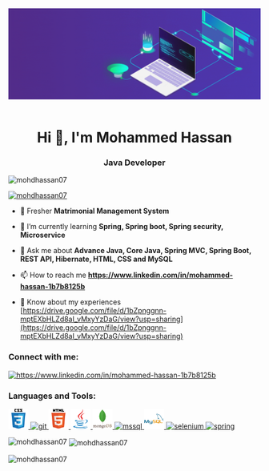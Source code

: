 <h2 align="center"></h2>
<img src="img.gif"/>
<br></br>
<h1 align="center">Hi 👋, I'm Mohammed Hassan</h1>
<h3 align="center">Java Developer</h3>

<p align="left"> <img src="https://komarev.com/ghpvc/?username=mohdhassan07&label=Profile%20views&color=0e75b6&style=flat" alt="mohdhassan07" /> </p>

<p align="left"> <a href="https://github.com/ryo-ma/github-profile-trophy"><img src="https://github-profile-trophy.vercel.app/?username=mohdhassan07" alt="mohdhassan07" /></a> </p>

- 🔭 Fresher **Matrimonial Management System**

- 🌱 I’m currently learning **Spring, Spring boot, Spring security, Microservice**

- 💬 Ask me about **Advance Java, Core Java, Spring MVC, Spring Boot, REST API, Hibernate, HTML, CSS and MySQL**

- 📫 How to reach me **https://www.linkedin.com/in/mohammed-hassan-1b7b8125b**

- 📄 Know about my experiences [https://drive.google.com/file/d/1bZpnggnn-mptEXbHLZd8aI_vMxyYzDaG/view?usp=sharing](https://drive.google.com/file/d/1bZpnggnn-mptEXbHLZd8aI_vMxyYzDaG/view?usp=sharing)

<h3 align="left">Connect with me:</h3>
<p align="left">
<a href="https://linkedin.com/in/https://www.linkedin.com/in/mohammed-hassan-1b7b8125b" target="blank"><img align="center" src="https://raw.githubusercontent.com/rahuldkjain/github-profile-readme-generator/master/src/images/icons/Social/linked-in-alt.svg" alt="https://www.linkedin.com/in/mohammed-hassan-1b7b8125b" height="30" width="40" /></a>
</p>

<h3 align="left">Languages and Tools:</h3>
<p align="left"> <a href="https://www.w3schools.com/css/" target="_blank" rel="noreferrer"> <img src="https://raw.githubusercontent.com/devicons/devicon/master/icons/css3/css3-original-wordmark.svg" alt="css3" width="40" height="40"/> </a> <a href="https://git-scm.com/" target="_blank" rel="noreferrer"> <img src="https://www.vectorlogo.zone/logos/git-scm/git-scm-icon.svg" alt="git" width="40" height="40"/> </a> <a href="https://www.w3.org/html/" target="_blank" rel="noreferrer"> <img src="https://raw.githubusercontent.com/devicons/devicon/master/icons/html5/html5-original-wordmark.svg" alt="html5" width="40" height="40"/> </a> <a href="https://www.java.com" target="_blank" rel="noreferrer"> <img src="https://raw.githubusercontent.com/devicons/devicon/master/icons/java/java-original.svg" alt="java" width="40" height="40"/> </a> <a href="https://www.mongodb.com/" target="_blank" rel="noreferrer"> <img src="https://raw.githubusercontent.com/devicons/devicon/master/icons/mongodb/mongodb-original-wordmark.svg" alt="mongodb" width="40" height="40"/> </a> <a href="https://www.microsoft.com/en-us/sql-server" target="_blank" rel="noreferrer"> <img src="https://www.svgrepo.com/show/303229/microsoft-sql-server-logo.svg" alt="mssql" width="40" height="40"/> </a> <a href="https://www.mysql.com/" target="_blank" rel="noreferrer"> <img src="https://raw.githubusercontent.com/devicons/devicon/master/icons/mysql/mysql-original-wordmark.svg" alt="mysql" width="40" height="40"/> </a> <a href="https://www.selenium.dev" target="_blank" rel="noreferrer"> <img src="https://raw.githubusercontent.com/detain/svg-logos/780f25886640cef088af994181646db2f6b1a3f8/svg/selenium-logo.svg" alt="selenium" width="40" height="40"/> </a> <a href="https://spring.io/" target="_blank" rel="noreferrer"> <img src="https://www.vectorlogo.zone/logos/springio/springio-icon.svg" alt="spring" width="40" height="40"/> </a> </p>

<p><img align="left" src="https://github-readme-stats.vercel.app/api/top-langs?username=mohdhassan07&show_icons=true&locale=en&layout=compact" alt="mohdhassan07" /></p>

<p>&nbsp;<img align="center" src="https://github-readme-stats.vercel.app/api?username=mohdhassan07&show_icons=true&locale=en" alt="mohdhassan07" /></p>

<p><img align="center" src="https://github-readme-streak-stats.herokuapp.com/?user=mohdhassan07&" alt="mohdhassan07" /></p>


